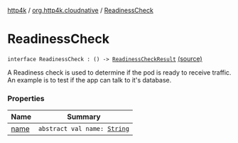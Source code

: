 [http4k](../../index.md) / [org.http4k.cloudnative](../index.md) / [ReadinessCheck](./index.md)

# ReadinessCheck

`interface ReadinessCheck : () -> `[`ReadinessCheckResult`](../-readiness-check-result/index.md) [(source)](https://github.com/http4k/http4k/blob/master/http4k-cloudnative/src/main/kotlin/org/http4k/cloudnative/ReadinessCheckResult.kt#L7)

A Readiness check is used to determine if the pod is ready to receive traffic. An example is to test
if the app can talk to it's database.

### Properties

| Name | Summary |
|---|---|
| [name](name.md) | `abstract val name: `[`String`](https://kotlinlang.org/api/latest/jvm/stdlib/kotlin/-string/index.html) |
